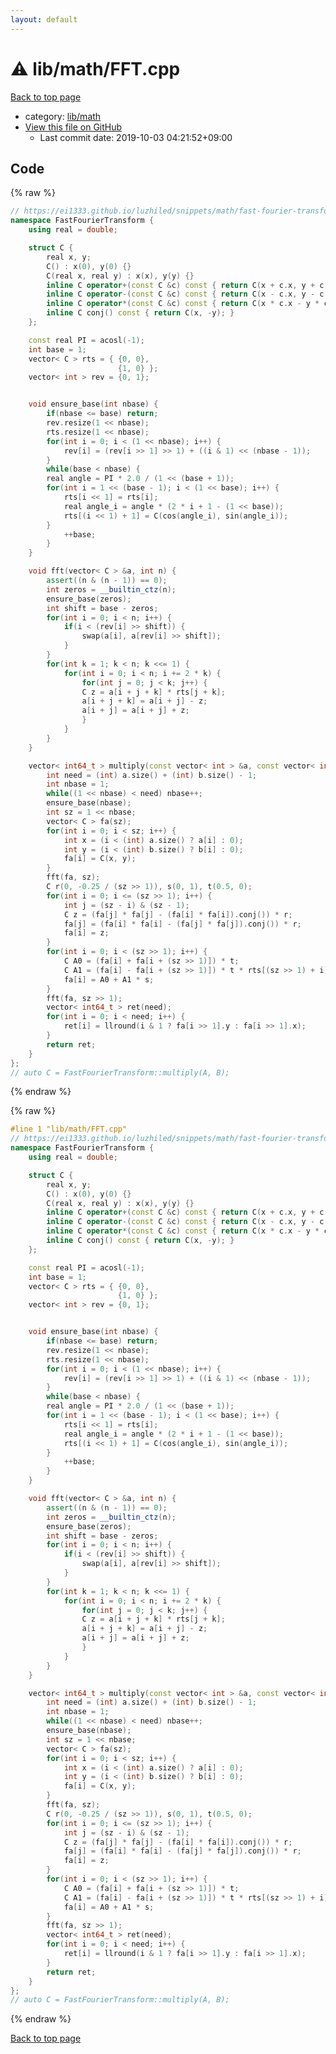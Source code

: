 ```yaml
---
layout: default
---
```


<!-- mathjax config similar to math.stackexchange -->
<script type="text/javascript" async
  src="https://cdnjs.cloudflare.com/ajax/libs/mathjax/2.7.5/MathJax.js?config=TeX-MML-AM_CHTML">
</script>
<script type="text/x-mathjax-config">
  MathJax.Hub.Config({
    TeX: { equationNumbers: { autoNumber: "AMS" }},
    tex2jax: {
      inlineMath: [ ['$','$'] ],
      processEscapes: true
    },
    "HTML-CSS": { matchFontHeight: false },
    displayAlign: "left",
    displayIndent: "2em"
  });
</script>

<script type="text/javascript" src="https://cdnjs.cloudflare.com/ajax/libs/jquery/3.4.1/jquery.min.js"></script>
<script src="https://cdn.jsdelivr.net/npm/jquery-balloon-js@1.1.2/jquery.balloon.min.js" integrity="sha256-ZEYs9VrgAeNuPvs15E39OsyOJaIkXEEt10fzxJ20+2I=" crossorigin="anonymous"></script>
<script type="text/javascript" src="../../../assets/js/copy-button.js"></script>
<link rel="stylesheet" href="../../../assets/css/copy-button.css" />


# :warning: lib/math/FFT.cpp

<a href="../../../index.html">Back to top page</a>

* category: <a href="../../../index.html#b524a7b47b8ed72180f0e5150ab6d934">lib/math</a>
* <a href="{{ site.github.repository_url }}/blob/master/lib/math/FFT.cpp">View this file on GitHub</a>
    - Last commit date: 2019-10-03 04:21:52+09:00




## Code

<a id="unbundled"></a>
{% raw %}
```cpp
// https://ei1333.github.io/luzhiled/snippets/math/fast-fourier-transform.html
namespace FastFourierTransform {
    using real = double;

    struct C {
        real x, y;
        C() : x(0), y(0) {}
        C(real x, real y) : x(x), y(y) {}
        inline C operator+(const C &c) const { return C(x + c.x, y + c.y); }
        inline C operator-(const C &c) const { return C(x - c.x, y - c.y); }
        inline C operator*(const C &c) const { return C(x * c.x - y * c.y, x * c.y + y * c.x); }
        inline C conj() const { return C(x, -y); }
    };

    const real PI = acosl(-1);
    int base = 1;
    vector< C > rts = { {0, 0},
                        {1, 0} };
    vector< int > rev = {0, 1};


    void ensure_base(int nbase) {
        if(nbase <= base) return;
        rev.resize(1 << nbase);
        rts.resize(1 << nbase);
        for(int i = 0; i < (1 << nbase); i++) {
            rev[i] = (rev[i >> 1] >> 1) + ((i & 1) << (nbase - 1));
        }
        while(base < nbase) {
        real angle = PI * 2.0 / (1 << (base + 1));
        for(int i = 1 << (base - 1); i < (1 << base); i++) {
            rts[i << 1] = rts[i];
            real angle_i = angle * (2 * i + 1 - (1 << base));
            rts[(i << 1) + 1] = C(cos(angle_i), sin(angle_i));
        }
            ++base;
        }
    }

    void fft(vector< C > &a, int n) {
        assert((n & (n - 1)) == 0);
        int zeros = __builtin_ctz(n);
        ensure_base(zeros);
        int shift = base - zeros;
        for(int i = 0; i < n; i++) {
            if(i < (rev[i] >> shift)) {
                swap(a[i], a[rev[i] >> shift]);
            }
        }
        for(int k = 1; k < n; k <<= 1) {
            for(int i = 0; i < n; i += 2 * k) {
                for(int j = 0; j < k; j++) {
                C z = a[i + j + k] * rts[j + k];
                a[i + j + k] = a[i + j] - z;
                a[i + j] = a[i + j] + z;
                }
            }
        }
    }

    vector< int64_t > multiply(const vector< int > &a, const vector< int > &b) {
        int need = (int) a.size() + (int) b.size() - 1;
        int nbase = 1;
        while((1 << nbase) < need) nbase++;
        ensure_base(nbase);
        int sz = 1 << nbase;
        vector< C > fa(sz);
        for(int i = 0; i < sz; i++) {
            int x = (i < (int) a.size() ? a[i] : 0);
            int y = (i < (int) b.size() ? b[i] : 0);
            fa[i] = C(x, y);
        }
        fft(fa, sz);
        C r(0, -0.25 / (sz >> 1)), s(0, 1), t(0.5, 0);
        for(int i = 0; i <= (sz >> 1); i++) {
            int j = (sz - i) & (sz - 1);
            C z = (fa[j] * fa[j] - (fa[i] * fa[i]).conj()) * r;
            fa[j] = (fa[i] * fa[i] - (fa[j] * fa[j]).conj()) * r;
            fa[i] = z;
        }
        for(int i = 0; i < (sz >> 1); i++) {
            C A0 = (fa[i] + fa[i + (sz >> 1)]) * t;
            C A1 = (fa[i] - fa[i + (sz >> 1)]) * t * rts[(sz >> 1) + i];
            fa[i] = A0 + A1 * s;
        }
        fft(fa, sz >> 1);
        vector< int64_t > ret(need);
        for(int i = 0; i < need; i++) {
            ret[i] = llround(i & 1 ? fa[i >> 1].y : fa[i >> 1].x);
        }
        return ret;
    }
};
// auto C = FastFourierTransform::multiply(A, B);

```
{% endraw %}

<a id="bundled"></a>
{% raw %}
```cpp
#line 1 "lib/math/FFT.cpp"
// https://ei1333.github.io/luzhiled/snippets/math/fast-fourier-transform.html
namespace FastFourierTransform {
    using real = double;

    struct C {
        real x, y;
        C() : x(0), y(0) {}
        C(real x, real y) : x(x), y(y) {}
        inline C operator+(const C &c) const { return C(x + c.x, y + c.y); }
        inline C operator-(const C &c) const { return C(x - c.x, y - c.y); }
        inline C operator*(const C &c) const { return C(x * c.x - y * c.y, x * c.y + y * c.x); }
        inline C conj() const { return C(x, -y); }
    };

    const real PI = acosl(-1);
    int base = 1;
    vector< C > rts = { {0, 0},
                        {1, 0} };
    vector< int > rev = {0, 1};


    void ensure_base(int nbase) {
        if(nbase <= base) return;
        rev.resize(1 << nbase);
        rts.resize(1 << nbase);
        for(int i = 0; i < (1 << nbase); i++) {
            rev[i] = (rev[i >> 1] >> 1) + ((i & 1) << (nbase - 1));
        }
        while(base < nbase) {
        real angle = PI * 2.0 / (1 << (base + 1));
        for(int i = 1 << (base - 1); i < (1 << base); i++) {
            rts[i << 1] = rts[i];
            real angle_i = angle * (2 * i + 1 - (1 << base));
            rts[(i << 1) + 1] = C(cos(angle_i), sin(angle_i));
        }
            ++base;
        }
    }

    void fft(vector< C > &a, int n) {
        assert((n & (n - 1)) == 0);
        int zeros = __builtin_ctz(n);
        ensure_base(zeros);
        int shift = base - zeros;
        for(int i = 0; i < n; i++) {
            if(i < (rev[i] >> shift)) {
                swap(a[i], a[rev[i] >> shift]);
            }
        }
        for(int k = 1; k < n; k <<= 1) {
            for(int i = 0; i < n; i += 2 * k) {
                for(int j = 0; j < k; j++) {
                C z = a[i + j + k] * rts[j + k];
                a[i + j + k] = a[i + j] - z;
                a[i + j] = a[i + j] + z;
                }
            }
        }
    }

    vector< int64_t > multiply(const vector< int > &a, const vector< int > &b) {
        int need = (int) a.size() + (int) b.size() - 1;
        int nbase = 1;
        while((1 << nbase) < need) nbase++;
        ensure_base(nbase);
        int sz = 1 << nbase;
        vector< C > fa(sz);
        for(int i = 0; i < sz; i++) {
            int x = (i < (int) a.size() ? a[i] : 0);
            int y = (i < (int) b.size() ? b[i] : 0);
            fa[i] = C(x, y);
        }
        fft(fa, sz);
        C r(0, -0.25 / (sz >> 1)), s(0, 1), t(0.5, 0);
        for(int i = 0; i <= (sz >> 1); i++) {
            int j = (sz - i) & (sz - 1);
            C z = (fa[j] * fa[j] - (fa[i] * fa[i]).conj()) * r;
            fa[j] = (fa[i] * fa[i] - (fa[j] * fa[j]).conj()) * r;
            fa[i] = z;
        }
        for(int i = 0; i < (sz >> 1); i++) {
            C A0 = (fa[i] + fa[i + (sz >> 1)]) * t;
            C A1 = (fa[i] - fa[i + (sz >> 1)]) * t * rts[(sz >> 1) + i];
            fa[i] = A0 + A1 * s;
        }
        fft(fa, sz >> 1);
        vector< int64_t > ret(need);
        for(int i = 0; i < need; i++) {
            ret[i] = llround(i & 1 ? fa[i >> 1].y : fa[i >> 1].x);
        }
        return ret;
    }
};
// auto C = FastFourierTransform::multiply(A, B);

```
{% endraw %}

<a href="../../../index.html">Back to top page</a>

